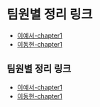 # 팀원별 정리 링크
- [이예서-chapter1](이예서/cs-note/chapter1.md)
- [이동현-chapter1](이동현/cs-note/chapter1.md)

<!-- TEAM_LINKS_START -->
## 팀원별 정리 링크
- [이예서-chapter1](이예서/cs-note/chapter1.md)
- [이동현-chapter1](이동현/cs-note/chapter1.md)
<!-- TEAM_LINKS_END -->
